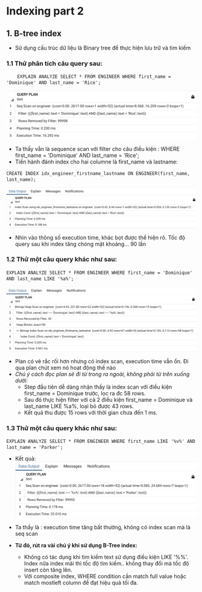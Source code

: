 # Indexing part 2

## 1. B-tree index
- Sử dụng cấu trúc dữ liệu là Binary tree để thực hiện lưu trữ và tìm kiếm


### 1.1 Thử phân tích câu query sau:
```roomsql
    EXPLAIN ANALYZE SELECT * FROM ENGINEER WHERE first_name = 'Dominique' AND last_name = 'Rice';
```

![11.png](/img_guide/11.png)

- Ta thấy vẫn là sequence scan với filter cho câu điều kiện : WHERE first_name = 'Dominique' AND last_name = 'Rice';
- Tiến hành đánh index cho hai columne là first_name và lastname:
```roomsql
CREATE INDEX idx_engineer_firstname_lastname ON ENGINEER(first_name, last_name);
```
![12.png](/img_guide/12.png)
- Nhìn vào thông số execution time, khác bọt được thể hiện rõ. Tốc độ query sau khi index tăng chóng mặt khoảng... 90 lần


### 1.2 Thử một câu query khác như sau:
````roomsql
EXPLAIN ANALYZE SELECT * FROM ENGINEER WHERE first_name = 'Dominique' AND last_name LIKE '%a%';

````
![13.png](/img_guide/13.png)
- Plan có vẻ rắc rối hơn nhưng có index scan, execution time vẫn ổn. Đi qua plan chút xem nó hoạt động thế nào
- _Chú ý cách đọc plan sẽ đi từ trong ra ngoài, không phải từ trên xuống dưới:_
  + Step đầu tiên dễ dàng nhận thấy là index scan với điều kiện first_name = Dominique trước, lọc ra đc 58 rows.
  + Sau đó thực hiện filter với cả 2 điều kiện first_name = Dominique và last_name LIKE %a%, loại bỏ được 43 rows.
  + Kết quả thu được 15 rows với thời gian chưa đến 1 ms.

### 1.3 Thử một câu query khác như sau:
````roomsql
EXPLAIN ANALYZE SELECT * FROM ENGINEER WHERE first_name LIKE '%v%' AND last_name = 'Parker';
````

- Kết quả:
  ![14.png](/img_guide/14.png)
- Ta thấy là : execution time tăng bất thường, không có index scan mà là seq scan
- **Từ đó, rút ra vài chú ý khi sử dụng B-Tree index:**

  + Không có tác dụng khi tìm kiếm text sử dụng điều kiện LIKE '%%'. Index nữa index mãi thì tốc độ tìm kiếm.. không thay đổi mà tốc độ insert còn tăng lên.
  + Với composite index, WHERE condition cần match full value hoặc match mostleft column để đạt hiệu quả tối đa.